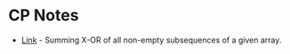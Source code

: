 # CP Notes

- [Link](https://www.geeksforgeeks.org/sum-xor-possible-subsets/) - Summing X-OR of all non-empty subsequences of a given array.
